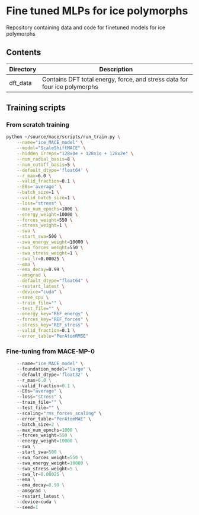 # Fine tuned MLPs for ice polymorphs
Repository containing data and code for finetuned models for ice polymorphs

## Contents

| **Directory** | **Description**                                                         |
|---------------|-------------------------------------------------------------------------|
| dft_data      | Contains DFT total energy, force, and stress data for four ice polymorphs |

## Training scripts

### From scratch training

```bash
python ~/source/mace/scripts/run_train.py \
    --name="ice_MACE_model" \
    --model="ScaleShiftMACE" \
    --hidden_irreps="128x0e + 128x1o + 128x2e" \
    --num_radial_basis=8 \
    --num_cutoff_basis=5 \
    --default_dtype='float64' \
    --r_max=6.0 \
    --valid_fraction=0.1 \
    --E0s='average' \
    --batch_size=1 \
    --valid_batch_size=1 \
    --loss="stress" \
    --max_num_epochs=1000 \
    --energy_weight=10000 \
    --forces_weight=550 \
    --stress_weight=1 \
    --swa \
    --start_swa=500 \
    --swa_energy_weight=10000 \
    --swa_forces_weight=550 \
    --swa_stress_weight=1 \
    --swa_lr=0.00025 \
    --ema \
    --ema_decay=0.99 \
    --amsgrad \
    --default_dtype="float64" \
    --restart_latest \
    --device="cuda" \
    --save_cpu \
    --train_file="" \
    --test_file="" \
    --energy_key="REF_energy" \
    --forces_key="REF_forces" \
    --stress_key="REF_stress" \
    --valid_fraction=0.1 \
    --error_table="PerAtomRMSE"
```

### Fine-tuning from MACE-MP-0

```python ${MACE_ROOT}/mace/scripts/run_train.py \
    --name="ice_MACE_model" \
    --foundation_model="large" \
    --default_dtype='float32' \
    --r_max=6.0 \
    --valid_fraction=0.1 \
    --E0s="average" \
    --loss="stress" \
    --train_file="" \
    --test_file="" \
    --scaling="rms_forces_scaling" \
    --error_table="PerAtomMAE" \
    --batch_size=2 \
    --max_num_epochs=1000 \
    --forces_weight=550 \
    --energy_weight=10000 \
    --swa \
    --start_swa=500 \
    --swa_forces_weight=550 \
    --swa_energy_weight=10000 \
    --swa_stress_weight=5 \
    --swa_lr=0.00025 \
    --ema \
    --ema_decay=0.99 \
    --amsgrad \
    --restart_latest \
    --device=cuda \
    --seed=1
```

